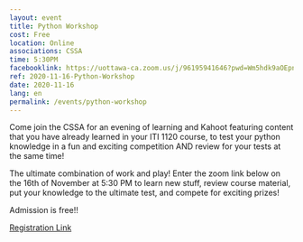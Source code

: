 ```yaml
---
layout: event
title: Python Workshop
cost: Free
location: Online
associations: CSSA
time: 5:30PM
facebooklink: https://uottawa-ca.zoom.us/j/96195941646?pwd=Wm5hdk9aOEpncnUvVzRaV0E2R3RMUT09
ref: 2020-11-16-Python-Workshop
date: 2020-11-16
lang: en
permalink: /events/python-workshop
---
```


Come join the CSSA for an evening of learning and Kahoot featuring content that you have already learned in your ITI 1120 course, to test your python knowledge in a fun and exciting competition AND review for your tests at the same time! 

The ultimate combination of work and play! Enter the zoom link below on the 16th of November at 5:30 PM to learn new stuff, review course material, put your knowledge to the ultimate test, and compete for exciting prizes! 

Admission is free!!

[Registration Link](https://uottawa-ca.zoom.us/j/96195941646?pwd=Wm5hdk9aOEpncnUvVzRaV0E2R3RMUT09)